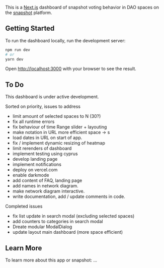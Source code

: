 This is a [Next.js](https://nextjs.org/) dashboard of snapshot voting behavior in DAO spaces on the [snapshot](https://snapshot.org/) platform. 

## Getting Started
To run the dashboard locally, run the development server:

```bash
npm run dev
# or
yarn dev
```

Open [http://localhost:3000](http://localhost:3000) with your browser to see the result.

## To Do 

This dashboard is under active development. 

Sorted on priority, issues to address 

- limit amount of selected spaces to N (30?) 
- fix all runtime errors
- fix behaviour of time Range slider + layouting 
- make notation in URL more efficient space -> s 
- load dates in URL on start of app. 
- fix / implement dynamic resizing of heatmap  
- limit rerenders of dashboard 
- implement testing using cyprus  
- develop landing page 
- implement notifications 
- deploy on vercel.com
- enable darkmode
- add content of FAQ, landing page 
- add names in network diagram. 
- make network diagram interactive.
- write documentation, add / update comments in code.

Completed issues 
- fix list update in search modal (excluding selected spaces) 
- add counters to categories in search modal 
- Dreate modular ModalDialog 
- update layout main dashboard (more space efficient) 

## Learn More

To learn more about this app or snapshot: 
...
